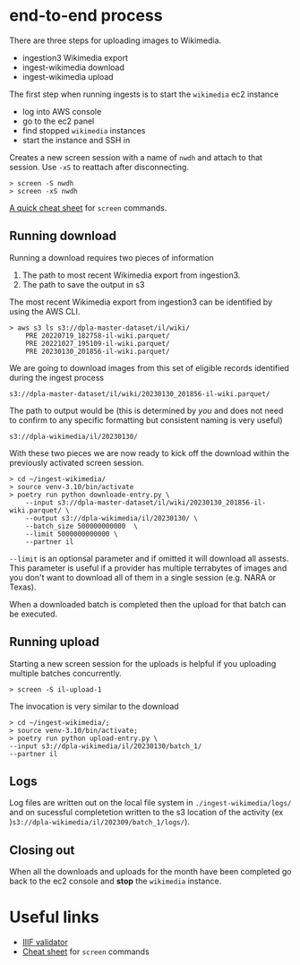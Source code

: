 
# end-to-end process

There are three steps for uploading images to Wikimedia.

- ingestion3 Wikimedia export
- ingest-wikimedia download
- ingest-wikimedia upload

The first step when running ingests is to start the `wikimedia` ec2 instance

- log into AWS console
- go to the ec2 panel
- find stopped `wikimedia` instances
- start the instance and SSH in
  
Creates a new screen session with a name of `nwdh` and attach to that session. Use `-xS` to reattach after disconnecting.

```shell
> screen -S nwdh 
> screen -xS nwdh
```

[A quick cheat sheet](https://gist.github.com/jctosta/af918e1618682638aa82) for `screen` commands. 

## Running download

Running a download requires two pieces of information

1) The path to most recent Wikimedia export from ingestion3.
2) The path to save the output in s3

The most recent Wikimedia export from ingestion3 can be identified by using the AWS CLI.

```shell
> aws s3 ls s3://dpla-master-dataset/il/wiki/                                                                                                             
    PRE 20220719_182758-il-wiki.parquet/
    PRE 20221027_195109-il-wiki.parquet/
    PRE 20230130_201856-il-wiki.parquet/

```

We are going to download images from this set of eligible records identified during the ingest process

`s3://dpla-master-dataset/il/wiki/20230130_201856-il-wiki.parquet/`

The path to output would be (this is determined by *you* and does not need to confirm to any specific formatting but consistent naming is very useful)

`s3://dpla-wikimedia/il/20230130/`

With these two pieces we are now ready to kick off the download within the previously activated screen session.

```shell
> cd ~/ingest-wikimedia/ 
> source venv-3.10/bin/activate 
> poetry run python downloade-entry.py \
    --input s3://dpla-master-dataset/il/wiki/20230130_201856-il-wiki.parquet/ \
    --output s3://dpla-wikimedia/il/20230130/ \
    --batch_size 500000000000  \
    --limit 5000000000000 \
    --partner il
```

`--limit` is an optionsal parameter and if omitted it will download all assests. This parameter is useful if a provider has multiple terrabytes of images and you don't want to download all of them in a single session (e.g. NARA or Texas). 

When a downloaded batch is completed then the upload for that batch can be executed.

## Running upload

Starting a new screen session for the uploads is helpful if you uploading multiple batches concurrently.

```shell
> screen -S il-upload-1
```

The invocation is very similar to the download

```shell
> cd ~/ingest-wikimedia/; 
> source venv-3.10/bin/activate; 
> poetry run python upload-entry.py \
--input s3://dpla-wikimedia/il/20230130/batch_1/
--partner il
```

## Logs 
Log files are written out on the local file system in `./ingest-wikimedia/logs/` and on sucessful completetion written to the s3 location of the activity (ex )`s3://dpla-wikimedia/il/202309/batch_1/logs/`).

## Closing out
When all the downloads and uploads for the month have been completed go back to the ec2 console and **stop** the `wikimedia` instance.

# Useful links

- [IIIF validator](https://presentation-validator.iiif.io/i)
- [Cheat sheet](https://gist.github.com/jctosta/af918e1618682638aa82) for `screen` commands